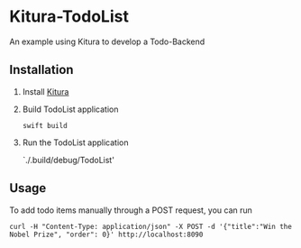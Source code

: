 # Kitura-TodoList
An example using Kitura to develop a Todo-Backend

## Installation

1) Install [Kitura](https://github.com/IBM-Swift/Kitura)

2) Build TodoList application

	`swift build`
	
3) Run the TodoList application

	`./.build/debug/TodoList'
	
	
## Usage

To add todo items manually through a POST request, you can run

	curl -H "Content-Type: application/json" -X POST -d '{"title":"Win the Nobel Prize", "order": 0}' http://localhost:8090